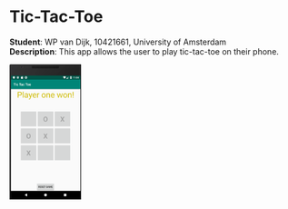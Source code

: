 # Tic-Tac-Toe 
**Student**: WP van Dijk, 10421661, University of Amsterdam  
**Description**: This app allows the user to play tic-tac-toe on their phone.

<img src="https://github.com/MyBunzor/Tic-Tac-Toe/blob/master/doc/Tic-Tac-Toe.png" width="25%" height="25%"/> 

